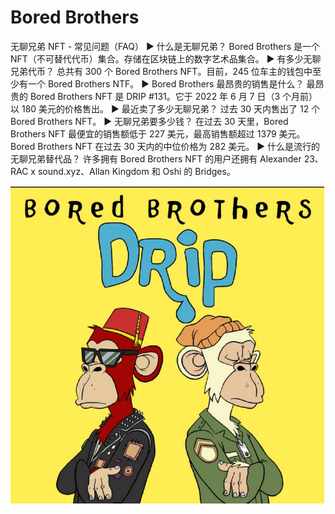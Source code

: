 # Bored Brothers

无聊兄弟 NFT - 常见问题（FAQ）
▶ 什么是无聊兄弟？
Bored Brothers 是一个 NFT（不可替代代币）集合。存储在区块链上的数字艺术品集合。
▶ 有多少无聊兄弟代币？
总共有 300 个 Bored Brothers NFT。目前，245 位车主的钱包中至少有一个 Bored Brothers NTF。
▶ Bored Brothers 最昂贵的销售是什么？
最昂贵的 Bored Brothers NFT 是 DRIP #131。它于 2022 年 6 月 7 日（3 个月前）以 180 美元的价格售出。
▶ 最近卖了多少无聊兄弟？
过去 30 天内售出了 12 个 Bored Brothers NFT。
▶ 无聊兄弟要多少钱？
在过去 30 天里，Bored Brothers NFT 最便宜的销售额低于 227 美元，最高销售额超过 1379 美元。 Bored Brothers NFT 在过去 30 天内的中位价格为 282 美元。
▶ 什么是流行的无聊兄弟替代品？
许多拥有 Bored Brothers NFT 的用户还拥有 Alexander 23、RAC x sound.xyz、Allan Kingdom 和 Oshi 的 Bridges。

![nft](1662154236631.jpg)
